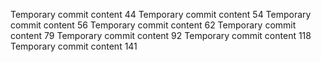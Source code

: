 Temporary commit content 44
Temporary commit content 54
Temporary commit content 56
Temporary commit content 62
Temporary commit content 79
Temporary commit content 92
Temporary commit content 118
Temporary commit content 141
